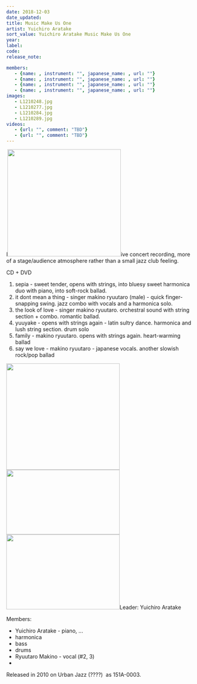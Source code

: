 ```yaml
---
date: 2018-12-03
date_updated: 
title: Music Make Us One
artist: Yuichiro Aratake
sort_value: Yuichiro Aratake Music Make Us One
year: 
label: 
code: 
release_note: 

members:
   - {name: , instrument: "", japanese_name: , url: ""}
   - {name: , instrument: "", japanese_name: , url: ""}
   - {name: , instrument: "", japanese_name: , url: ""}
   - {name: , instrument: "", japanese_name: , url: ""}
images: 
   - L1210248.jpg
   - L1210277.jpg
   - L1210284.jpg
   - L1210289.jpg
videos: 
   - {url: "", comment: "TBD"}
   - {url: "", comment: "TBD"}
---
```

l<a href="http://www.jjazzist.com/wp-content/uploads/2018/12/L1210248.jpg"><img class="size-medium wp-image-3195 alignright" src="http://www.jjazzist.com/wp-content/uploads/2018/12/L1210248-300x283.jpg" alt="" width="300" height="283" /></a>ive concert recording, more of a stage/audience atmosphere rather than a small jazz club feeling.

CD + DVD
<ol>
 	<li>sepia - sweet tender, opens with strings, into bluesy sweet harmonica duo with piano, into soft-rock ballad.</li>
 	<li>it dont mean a thing - singer makino ryuutaro (male) - quick finger-snapping swing. jazz combo with vocals and a harmonica solo.</li>
 	<li>the look of love - singer makino ryuutaro. orchestral sound with string section + combo. romantic ballad.</li>
 	<li>yuuyake - opens with strings again - latin sultry dance. harmonica and lush string section. drum solo</li>
 	<li>family - makino ryuutaro. opens with strings again. heart-warming ballad</li>
 	<li>say we love - makino ryuutaro - japanese vocals. another slowish rock/pop ballad</li>
</ol>
<a href="http://www.jjazzist.com/wp-content/uploads/2018/12/L1210277.jpg"><img class="alignnone size-medium wp-image-3196" src="http://www.jjazzist.com/wp-content/uploads/2018/12/L1210277-300x281.jpg" alt="" width="300" height="281" /></a> <a href="http://www.jjazzist.com/wp-content/uploads/2018/12/L1210284.jpg"><img class="alignnone size-medium wp-image-3197" src="http://www.jjazzist.com/wp-content/uploads/2018/12/L1210284-300x171.jpg" alt="" width="300" height="171" /></a> <a href="http://www.jjazzist.com/wp-content/uploads/2018/12/L1210289.jpg"><img class="alignnone size-medium wp-image-3198" src="http://www.jjazzist.com/wp-content/uploads/2018/12/L1210289-300x198.jpg" alt="" width="300" height="198" /></a>Leader: Yuichiro Aratake

Members:
<ul>
 	<li>Yuichiro Aratake - piano, ...</li>
 	<li>harmonica</li>
 	<li>bass</li>
 	<li>drums</li>
 	<li>Ryuutaro Makino - vocal (#2, 3)</li>
 	<li></li>
</ul>
Released in 2010 on Urban Jazz (????)  as 151A-0003.
